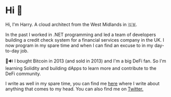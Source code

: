 # Hi 👋

Hi, I'm Harry. A cloud architect from the West Midlands in 🇬🇧.

In the past I worked in .NET programming and led a team of developers building a credit check system for a financial services company in the UK. I now program in my spare time and when I can find an excuse to in my day-to-day job.

🦇🔊 I bought Bitcoin in 2013 (and sold in 2013) and I'm a big DeFi fan. So I'm learning Solidity and building dApps to learn more and contribute to the DeFi community. 

I write as well in my spare time, you can find me [here](https://harrymoy.com) where I write about anything that comes to my head. You can also find me on [Twitter.](https://twitter.com/HarryMoy)